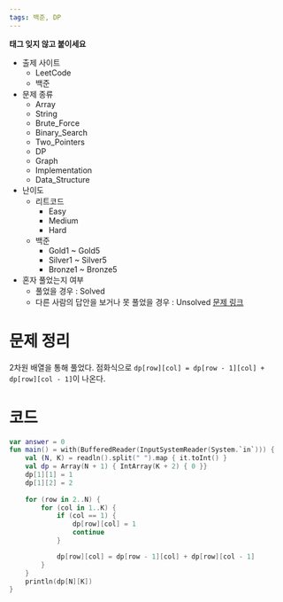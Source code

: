 ```yaml
---
tags: 백준, DP
---
```

**태그 잊지 않고 붙이세요**
- 출제 사이트
	- LeetCode
	- 백준
- 문제 종류
	- Array
	- String
	- Brute_Force
	- Binary_Search
	- Two_Pointers
	- DP
	- Graph
	- Implementation
	- Data_Structure
- 난이도
	- 리트코드
		- Easy
		- Medium
		- Hard
	- 백준
		- Gold1 ~ Gold5
		- Silver1 ~ Silver5
		- Bronze1 ~ Bronze5
- 혼자 풀었는지 여부
	- 풀었을 경우 : Solved
	- 다른 사람의 답안을 보거나 못 풀었을 경우 : Unsolved
[문제 링크](https://www.acmicpc.net/problem/9663)
# 문제 정리
2차원 배열을 통해 풀었다.
점화식으로 `dp[row][col] = dp[row - 1][col] + dp[row][col - 1]`이 나온다.

# 코드
``` kotlin 
var answer = 0
fun main() = with(BufferedReader(InputSystemReader(System.`in`))) {
	val (N, K) = readln().split(" ").map { it.toInt() }
	val dp = Array(N + 1) { IntArray(K + 2) { 0 }}
	dp[1][1] = 1
	dp[1][2] = 2
	
	for (row in 2..N) {
		for (col in 1..K) {
			if (col == 1) {
				dp[row][col] = 1
				continue
			}

			dp[row][col] = dp[row - 1][col] + dp[row][col - 1]
		}
	}
	println(dp[N][K])
}
```

